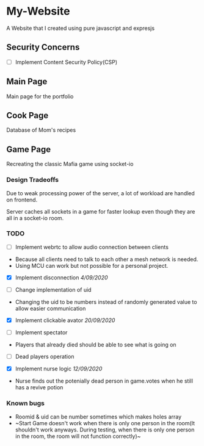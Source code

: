 # My-Website
A Website that I created using pure javascript and expresjs

## **Security Concerns**
- [ ] Implement Content Security Policy(CSP)

## **Main Page**
Main page for the portfolio

## **Cook Page**
Database of Mom's recipes

## **Game Page**
Recreating the classic Mafia game using socket-io 

### Design Tradeoffs
Due to weak processing power of the server, a lot of workload are handled on frontend. 

Server caches all sockets in a game for faster lookup even though they are all in a socket-io room.  

### TODO
- [ ] Implement webrtc to allow audio connection between clients
- Because all clients need to talk to each other a mesh network is needed.
- Using MCU can work but not possible for a personal project.

- [x] Implement disconnection *4/09/2020*

- [ ] Change implementation of uid 
- Changing the uid to be numbers instead of randomly generated value to allow easier communication

- [x] Implement clickable avator *20/09/2020*

- [ ] Implement spectator 
- Players that already died should be able to see what is going on 

- [ ] Dead players operation

- [x] Implement nurse logic *12/09/2020*
- Nurse finds out the potenially dead person in game.votes when he still has a revive potion

### Known bugs
- Roomid & uid can be number sometimes which makes holes array 
- ~Start Game doesn't work when there is only one person in the room(It shouldn't work anyways. During testing, when there is only one person in the room, the room will not function correctly)~